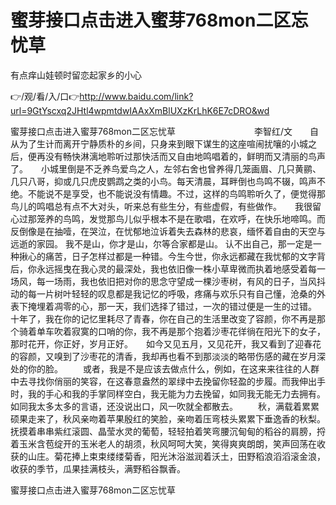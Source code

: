 # 蜜芽接口点击进入蜜芽768mon二区忘忧草
有点痒山娃顿时留恋起家乡的小心

👉/观/看/入/口👉http://www.baidu.com/link?url=9GtYscxq2JHtl4wpmtdwIAAxXmBlUXzKrLhK6E7cDRO&wd

蜜芽接口点击进入蜜芽768mon二区忘忧草　　　　　　　　　李智红/文　　自从为了生计而离开宁静质朴的乡间，只身来到眼下谋生的这座喧闹扰嚷的小城之后，便再没有畅快淋漓地聆听过那快活而又自由地鸣唱着的，鲜明而又清丽的鸟声了。　　小城里倒是不乏养鸟爱鸟之人，左邻右舍也曾养得几笼画眉、几只黄鹂、几只八哥，抑或几只虎皮鹦鹉之类的小鸟。每天清晨，耳畔倒也鸟鸣不辍，鸣声不绝。不能说不是享受，也不能说没有情趣。不过，这样的鸟鸣聆听久了，便觉得那鸟儿的鸣唱总有点不大对头，听来总有些生分，有些虚假，有些做作。　　我很留心过那笼养的鸟鸣，发觉那鸟儿似乎根本不是在歌唱，在欢呼，在快乐地啼鸣。而反倒像是在抽噎，在哭泣，在忧郁地泣诉着失去森林的悲哀，缅怀着自由的天空与远逝的家园。
我不是山，你才是山，尔等合家都是山。
认不出自己，那一定是一种揪心的痛苦，日子怎样过都是一种错。今生今世，你永远都藏在我忧郁的文字背后，你永远摇曳在我心灵的最深处，我也依旧像一株小草卑微而执着地感受着每一场风，每一场雨，我也依旧把对你的思念守望成一棵沙枣树，有风的日子，当风抖动的每一片树叶轻轻的叹息都是我记忆的呼吸，疼痛与欢乐只有自己懂，沧桑的外表下掩埋着凋零的心，那一天，我们选择了错过，一次的错过便是一生的过错。　　十年了，我在你的记忆里耗尽了青春，你在自己的生活里改变了容颜，你不再是那个骑着单车吹着寂寞的口哨的你，我不再是那个抱着沙枣花徉徜在阳光下的女子，那时花开，你正好，岁月正好。　　如今又见五月，又见花开，我又看到了迎春花的容颜，又嗅到了沙枣花的清香，我却再也看不到那淡淡的略带伤感的藏在岁月深处的你的脸。
　　或者，我是不是应该去做点什么，例如，在这来来往往的人群中去寻找你俏丽的笑容，在这春意盎然的翠绿中去挽留你轻盈的步履。而我伸出手时，我的手心和我的手掌同样空白，我无能为力去挽留，如同我无能无力去拥有。如同我太多太多的言语，还没说出口，风一吹就全都散去。
　　秋，满载着累累硕果走来了，秋风亲吻着苹果殷红的笑脸，亲吻着压弯枝头累累下垂逸香的秋梨。抚摸着串串紫红滚圆、晶莹水灵的葡萄，轻轻拍着笑弯腰沉甸甸的稻谷的肩膀，捋着玉米含苞绽开的玉米老人的胡须，秋风呵呵大笑，笑得爽爽朗朗，笑声回荡在收获的山庄。菊花捧上束束缕缕菊香，阳光沐浴滋润着沃土，田野稻浪滔滔滚金浪，收获的季节，瓜果挂满枝头，满野稻谷飘香。

蜜芽接口点击进入蜜芽768mon二区忘忧草
